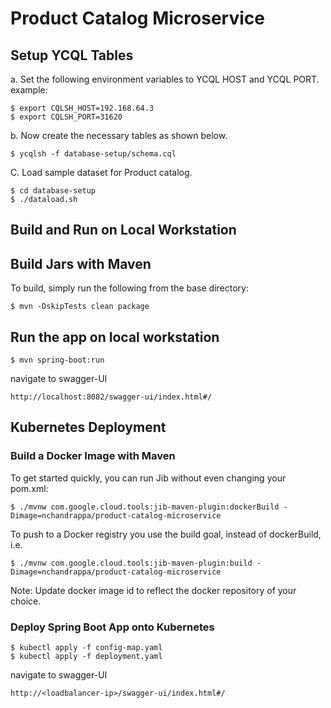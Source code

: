 # Product Catalog Microservice

## Setup YCQL Tables

a. Set the following environment variables to YCQL HOST and YCQL PORT.  example: 

```
$ export CQLSH_HOST=192.168.64.3
$ export CQLSH_PORT=31620
```

b. Now create the necessary tables as shown below. 

```
$ ycqlsh -f database-setup/schema.cql
```

C. Load sample dataset for Product catalog. 

```
$ cd database-setup
$ ./dataload.sh
```

## Build and Run on Local Workstation

## Build Jars with Maven 
To build, simply run the following from the base directory:

```
$ mvn -DskipTests clean package
```

## Run the app on local workstation

```
$ mvn spring-boot:run
```

navigate to swagger-UI

```
http://localhost:8082/swagger-ui/index.html#/
```


## Kubernetes Deployment


### Build a Docker Image with Maven

To get started quickly, you can run Jib without even changing your pom.xml:

```
$ ./mvnw com.google.cloud.tools:jib-maven-plugin:dockerBuild -Dimage=nchandrappa/product-catalog-microservice
```

To push to a Docker registry you use the build goal, instead of dockerBuild, i.e.

```
$ ./mvnw com.google.cloud.tools:jib-maven-plugin:build -Dimage=nchandrappa/product-catalog-microservice
```

Note: Update docker image id to reflect the docker repository of your choice.


### Deploy Spring Boot App onto Kubernetes


```
$ kubectl apply -f config-map.yaml
$ kubectl apply -f deployment.yaml
```

navigate to swagger-UI

```
http://<loadbalancer-ip>/swagger-ui/index.html#/
```
